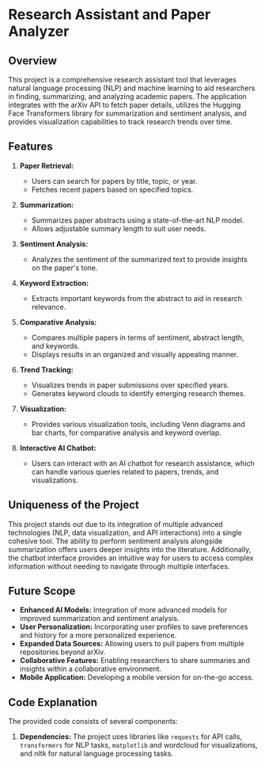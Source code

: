 # Research Assistant and Paper Analyzer

## Overview
This project is a comprehensive research assistant tool that leverages natural language processing (NLP) and machine learning to aid researchers in finding, summarizing, and analyzing academic papers. 
The application integrates with the arXiv API to fetch paper details, utilizes the Hugging Face Transformers library for summarization and sentiment analysis, and provides visualization capabilities to track research trends over time.

## Features

1. **Paper Retrieval:**
   - Users can search for papers by title, topic, or year.
   - Fetches recent papers based on specified topics.

2. **Summarization:**
   - Summarizes paper abstracts using a state-of-the-art NLP model.
   - Allows adjustable summary length to suit user needs.

3. **Sentiment Analysis:**
   - Analyzes the sentiment of the summarized text to provide insights on the paper's tone.

4. **Keyword Extraction:**
   - Extracts important keywords from the abstract to aid in research relevance.

5. **Comparative Analysis:**
   - Compares multiple papers in terms of sentiment, abstract length, and keywords.
   - Displays results in an organized and visually appealing manner.

6. **Trend Tracking:**
   - Visualizes trends in paper submissions over specified years.
   - Generates keyword clouds to identify emerging research themes.

7. **Visualization:**
   - Provides various visualization tools, including Venn diagrams and bar charts, for comparative analysis and keyword overlap.
  
8. **Interactive AI Chatbot:**
   - Users can interact with an AI chatbot for research assistance, which can handle various queries related to papers, trends, and visualizations.
  
## Uniqueness of the Project
This project stands out due to its integration of multiple advanced technologies (NLP, data visualization, and API interactions) into a single cohesive tool. 
The ability to perform sentiment analysis alongside summarization offers users deeper insights into the literature. 
Additionally, the chatbot interface provides an intuitive way for users to access complex information without needing to navigate through multiple interfaces.

## Future Scope
   - **Enhanced AI Models:** Integration of more advanced models for improved summarization and sentiment analysis.
   - **User Personalization:** Incorporating user profiles to save preferences and history for a more personalized experience.
   - **Expanded Data Sources:** Allowing users to pull papers from multiple repositories beyond arXiv.
   - **Collaborative Features:** Enabling researchers to share summaries and insights within a collaborative environment.
   - **Mobile Application:** Developing a mobile version for on-the-go access.

## Code Explanation

The provided code consists of several components:

1. **Dependencies:** The project uses libraries like `requests` for API calls, `transformers` for NLP tasks, `matplotlib` and wordcloud for visualizations, and nltk for natural language processing tasks.
